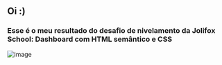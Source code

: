 <h2>Oi :)</h2>

<h3>Esse é o meu resultado do desafio de nivelamento da Jolifox School: Dashboard com HTML semântico e CSS</h3>

![image](https://user-images.githubusercontent.com/94142714/227379386-c5500f1b-9924-486c-8d27-07691e56fccd.png)

